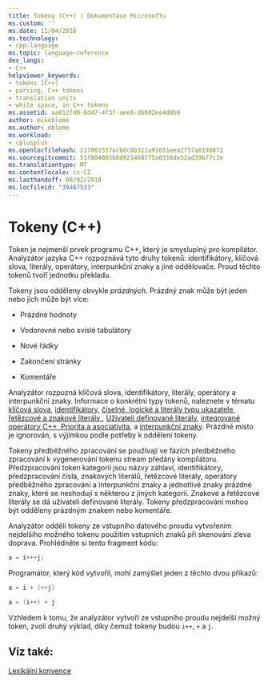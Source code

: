 ```yaml
---
title: Tokeny (C++) | Dokumentace Microsoftu
ms.custom: ''
ms.date: 11/04/2016
ms.technology:
- cpp-language
ms.topic: language-reference
dev_langs:
- C++
helpviewer_keywords:
- tokens [C++]
- parsing, C++ tokens
- translation units
- white space, in C++ tokens
ms.assetid: aa812fd0-6d47-4f3f-aee0-db002ee4d8b9
author: mikeblome
ms.author: mblome
ms.workload:
- cplusplus
ms.openlocfilehash: 217061557acb0c8b311a91651eea2f57a8198872
ms.sourcegitcommit: 51f804005b8d921468775a0316de52ad39b77c3e
ms.translationtype: MT
ms.contentlocale: cs-CZ
ms.lasthandoff: 08/02/2018
ms.locfileid: "39467533"
---
```

# <a name="tokens-c"></a>Tokeny (C++)
Token je nejmenší prvek programu C++, který je smysluplný pro kompilátor. Analyzátor jazyka C++ rozpoznává tyto druhy tokenů: identifikátory, klíčová slova, literály, operátory, interpunkční znaky a jiné oddělovače. Proud těchto tokenů tvoří jednotku překladu.  
  
 Tokeny jsou odděleny obvykle *prázdných*. Prázdný znak může být jeden nebo jich může být více:  
  
-   Prázdné hodnoty  
  
-   Vodorovné nebo svislé tabulátory  
  
-   Nové řádky  
  
-   Zakončení stránky  
  
-   Komentáře  
  
 Analyzátor rozpozná klíčová slova, identifikátory, literály, operátory a interpunkční znaky. Informace o konkrétní typy tokenů, naleznete v tématu [klíčová slova](../cpp/keywords-cpp.md), [identifikátory](../cpp/identifiers-cpp.md), [číselné, logické a literály typu ukazatele](../cpp/numeric-boolean-and-pointer-literals-cpp.md), [řetězcové a znakové literály ](../cpp/string-and-character-literals-cpp.md), [Uživateli definované literály](../cpp/user-defined-literals-cpp.md), [integrované operátory C++, Priorita a asociativita](../cpp/cpp-built-in-operators-precedence-and-associativity.md), a [interpunkční znaky](../cpp/punctuators-cpp.md). Prázdné místo je ignorován, s výjimkou podle potřeby k oddělení tokeny.  
  
 Tokeny předběžného zpracování se používají ve fázích předběžného zpracování k vygenerování tokenu stream předány kompilátoru. Předzpracování token kategorií jsou názvy záhlaví, identifikátory, předzpracování čísla, znakových literálů, řetězcové literály, operátory předběžného zpracování a interpunkční znaky a jednotlivé znaky prázdné znaky, které se neshodují s některou z jiných kategorií. Znakové a řetězcové literály se dá uživateli definované literály. Tokeny předzpracování mohou být odděleny prázdným znakem nebo komentáře.  
  
 Analyzátor oddělí tokeny ze vstupního datového proudu vytvořením nejdelšího možného tokenu použitím vstupních znaků při skenování zleva doprava. Prohlédněte si tento fragment kódu:  
  
```cpp 
a = i+++j;  
```  
  
 Programátor, který kód vytvořil, mohl zamýšlet jeden z těchto dvou příkazů:  
  
```cpp 
a = i + (++j)  
  
a = (i++) + j  
```  
  
 Vzhledem k tomu, že analyzátor vytvoří ze vstupního proudu nejdelší možný token, zvolí druhý výklad, díky čemuž tokeny budou `i++`, `+` a `j`.  
  
## <a name="see-also"></a>Viz také:  
 [Lexikální konvence](../cpp/lexical-conventions.md)